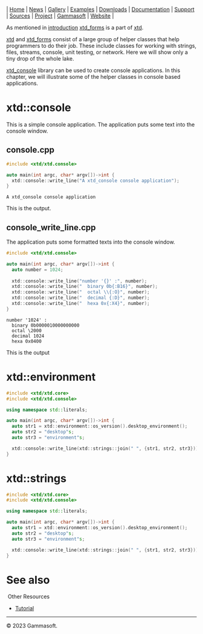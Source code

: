 | [Home](home.md) | [News](news.md) | [Gallery](gallery.md) | [Examples](examples.md) | [Downloads](downloads.md) | [Documentation](documentation.md) | [Support](support.md) | [Sources](https://github.com/gammasoft71/xtd) | [Project](https://sourceforge.net/projects/xtdpro/) | [Gammasoft](gammasoft.md) | [Website](https://gammasoft71.github.io/xtd) |

As mentioned in [introduction](introduction.md) [xtd_forms](https://github.com/gammasoft71/xtd_forms) is a part of [xtd](https://github.com/gammasoft71/xtd).

[xtd](https://github.com/gammasoft71/xtd) and [xtd_forms](https://github.com/gammasoft71/xtd_forms) consist of a large group of helper classes that help programmers to do their job. These include classes for working with strings, files, streams, console, unit testing, or network. Here we will show only a tiny drop of the whole lake.

[xtd_console](https://github.com/gammasoft71/xtd_console) library can be used to create console applications. In this chapter, we will illustrate some of the helper classes in console based applications.

# xtd::console

This is a simple console application. The application puts some text into the console window.

## console.cpp

```cpp
#include <xtd/xtd.console>

auto main(int argc, char* argv[])->int {
  xtd::console::write_line("A xtd_console console application");
}
```

```
A xtd_console console application
```

This is the output.

## console_write_line.cpp

The application puts some formatted texts into the console window.

```cpp
#include <xtd/xtd.console>

auto main(int argc, char* argv[])->int {
  auto number = 1024;
  
  xtd::console::write_line("number '{}' :", number);
  xtd::console::write_line("  binary 0b{:B16}", number);
  xtd::console::write_line("  octal \\{:O}", number);
  xtd::console::write_line("  decimal {:D}", number);
  xtd::console::write_line("  hexa 0x{:X4}", number);
}
```

```
number '1024' :
  binary 0b0000010000000000
  octal \2000
  decimal 1024
  hexa 0x0400
```

This is the output

# xtd::environment

```cpp
#include <xtd/xtd.core>
#include <xtd/xtd.console>

using namespace std::literals;

auto main(int argc, char* argv[])->int {
  auto str1 = xtd::environment::os_version().desktop_environment();
  auto str2 = "desktop"s;
  auto str3 = "environment"s;

  xtd::console::write_line(xtd::strings::join(" ", {str1, str2, str3}));
}
```

# xtd::strings

```cpp
#include <xtd/xtd.core>
#include <xtd/xtd.console>

using namespace std::literals;

auto main(int argc, char* argv[])->int {
  auto str1 = xtd::environment::os_version().desktop_environment();
  auto str2 = "desktop"s;
  auto str3 = "environment"s;

  xtd::console::write_line(xtd::strings::join(" ", {str1, str2, str3}));
}
```

# See also
​
Other Resources

* [Tutorial](tutorial.md)

______________________________________________________________________________________________

© 2023 Gammasoft.

